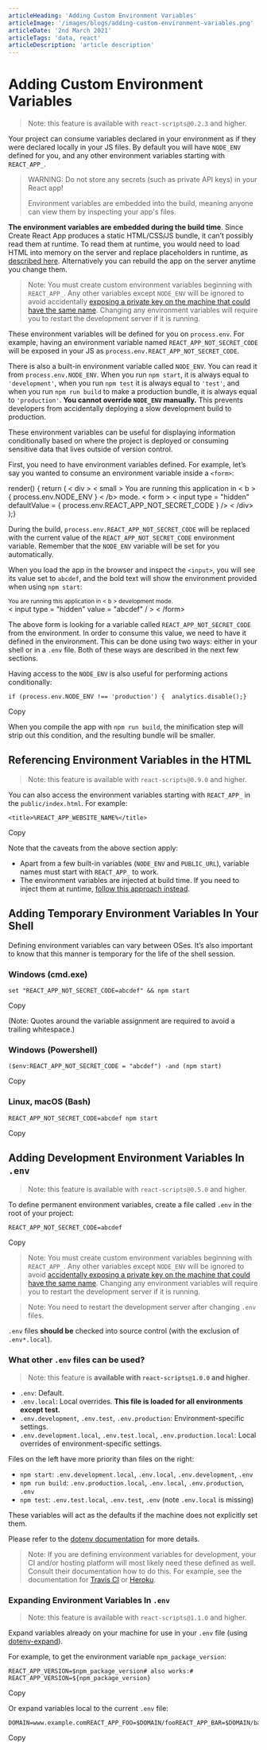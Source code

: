 ```yaml
---
articleHeading: 'Adding Custom Environment Variables'
articleImage: '/images/blogs/adding-custom-environment-variables.png'
articleDate: '2nd March 2021'
articleTags: 'data, react'
articleDescription: 'article description'
---
```


Adding Custom Environment Variables
===================================

> Note: this feature is available with `react-scripts@0.2.3` and higher.

Your project can consume variables declared in your environment as if they were declared locally in your JS files. By default you will have `NODE_ENV` defined for you, and any other environment variables starting with `REACT_APP_`.

> WARNING: Do not store any secrets (such as private API keys) in your React app!
> 
> Environment variables are embedded into the build, meaning anyone can view them by inspecting your app's files.

**The environment variables are embedded during the build time**. Since Create React App produces a static HTML/CSS/JS bundle, it can’t possibly read them at runtime. To read them at runtime, you would need to load HTML into memory on the server and replace placeholders in runtime, as [described here](/docs/title-and-meta-tags#injecting-data-from-the-server-into-the-page). Alternatively you can rebuild the app on the server anytime you change them.

> Note: You must create custom environment variables beginning with `REACT_APP_`. Any other variables except `NODE_ENV` will be ignored to avoid accidentally [exposing a private key on the machine that could have the same name](https://github.com/facebook/create-react-app/issues/865#issuecomment-252199527). Changing any environment variables will require you to restart the development server if it is running.

These environment variables will be defined for you on `process.env`. For example, having an environment variable named `REACT_APP_NOT_SECRET_CODE` will be exposed in your JS as `process.env.REACT_APP_NOT_SECRET_CODE`.

There is also a built-in environment variable called `NODE_ENV`. You can read it from `process.env.NODE_ENV`. When you run `npm start`, it is always equal to `'development'`, when you run `npm test` it is always equal to `'test'`, and when you run `npm run build` to make a production bundle, it is always equal to `'production'`. **You cannot override `NODE_ENV` manually.** This prevents developers from accidentally deploying a slow development build to production.

These environment variables can be useful for displaying information conditionally based on where the project is deployed or consuming sensitive data that lives outside of version control.

First, you need to have environment variables defined. For example, let’s say you wanted to consume an environment variable inside a `<form>`:

render() {
        return ( < div > < small > You are running this application in
                <
                b > {
                    process.env.NODE_ENV
                } < /b> mode.</small > < form > < input type = "hidden"
                defaultValue = {
                    process.env.REACT_APP_NOT_SECRET_CODE
                }
                />      </form > < /div>  );}

During the build, `process.env.REACT_APP_NOT_SECRET_CODE` will be replaced with the current value of the `REACT_APP_NOT_SECRET_CODE` environment variable. Remember that the `NODE_ENV` variable will be set for you automatically.

When you load the app in the browser and inspect the `<input>`, you will see its value set to `abcdef`, and the bold text will show the environment provided when using `npm start`:

<div>
   <small> You are running this application in < b > development </b> mode.</small> 
   <form>
   < input type = "hidden"
   value = "abcdef" / > < /form>
</div >


The above form is looking for a variable called `REACT_APP_NOT_SECRET_CODE` from the environment. In order to consume this value, we need to have it defined in the environment. This can be done using two ways: either in your shell or in a `.env` file. Both of these ways are described in the next few sections.

Having access to the `NODE_ENV` is also useful for performing actions conditionally:

    if (process.env.NODE_ENV !== 'production') {  analytics.disable();}

Copy

When you compile the app with `npm run build`, the minification step will strip out this condition, and the resulting bundle will be smaller.

Referencing Environment Variables in the HTML[​](#referencing-environment-variables-in-the-html "Direct link to heading")
-------------------------------------------------------------------------------------------------------------------------

> Note: this feature is available with `react-scripts@0.9.0` and higher.

You can also access the environment variables starting with `REACT_APP_` in the `public/index.html`. For example:

    <title>%REACT_APP_WEBSITE_NAME%</title>

Copy

Note that the caveats from the above section apply:

*   Apart from a few built-in variables (`NODE_ENV` and `PUBLIC_URL`), variable names must start with `REACT_APP_` to work.
*   The environment variables are injected at build time. If you need to inject them at runtime, [follow this approach instead](/docs/title-and-meta-tags#generating-dynamic-meta-tags-on-the-server).

Adding Temporary Environment Variables In Your Shell[​](#adding-temporary-environment-variables-in-your-shell "Direct link to heading")
---------------------------------------------------------------------------------------------------------------------------------------

Defining environment variables can vary between OSes. It’s also important to know that this manner is temporary for the life of the shell session.

### Windows (cmd.exe)[​](#windows-cmdexe "Direct link to heading")

    set "REACT_APP_NOT_SECRET_CODE=abcdef" && npm start

Copy

(Note: Quotes around the variable assignment are required to avoid a trailing whitespace.)

### Windows (Powershell)[​](#windows-powershell "Direct link to heading")

    ($env:REACT_APP_NOT_SECRET_CODE = "abcdef") -and (npm start)

Copy

### Linux, macOS (Bash)[​](#linux-macos-bash "Direct link to heading")

    REACT_APP_NOT_SECRET_CODE=abcdef npm start

Copy

Adding Development Environment Variables In `.env`[​](#adding-development-environment-variables-in-env "Direct link to heading")
--------------------------------------------------------------------------------------------------------------------------------

> Note: this feature is available with `react-scripts@0.5.0` and higher.

To define permanent environment variables, create a file called `.env` in the root of your project:

    REACT_APP_NOT_SECRET_CODE=abcdef

Copy

> Note: You must create custom environment variables beginning with `REACT_APP_`. Any other variables except `NODE_ENV` will be ignored to avoid [accidentally exposing a private key on the machine that could have the same name](https://github.com/facebook/create-react-app/issues/865#issuecomment-252199527). Changing any environment variables will require you to restart the development server if it is running.

> Note: You need to restart the development server after changing `.env` files.

`.env` files **should be** checked into source control (with the exclusion of `.env*.local`).

### What other `.env` files can be used?[​](#what-other-env-files-can-be-used "Direct link to heading")

> Note: this feature is **available with `react-scripts@1.0.0` and higher**.

*   `.env`: Default.
*   `.env.local`: Local overrides. **This file is loaded for all environments except test.**
*   `.env.development`, `.env.test`, `.env.production`: Environment-specific settings.
*   `.env.development.local`, `.env.test.local`, `.env.production.local`: Local overrides of environment-specific settings.

Files on the left have more priority than files on the right:

*   `npm start`: `.env.development.local`, `.env.local`, `.env.development`, `.env`
*   `npm run build`: `.env.production.local`, `.env.local`, `.env.production`, `.env`
*   `npm test`: `.env.test.local`, `.env.test`, `.env` (note `.env.local` is missing)

These variables will act as the defaults if the machine does not explicitly set them.

Please refer to the [dotenv documentation](https://github.com/motdotla/dotenv) for more details.

> Note: If you are defining environment variables for development, your CI and/or hosting platform will most likely need these defined as well. Consult their documentation how to do this. For example, see the documentation for [Travis CI](https://docs.travis-ci.com/user/environment-variables/) or [Heroku](https://devcenter.heroku.com/articles/config-vars).

### Expanding Environment Variables In `.env`[​](#expanding-environment-variables-in-env "Direct link to heading")

> Note: this feature is available with `react-scripts@1.1.0` and higher.

Expand variables already on your machine for use in your `.env` file (using [dotenv-expand](https://github.com/motdotla/dotenv-expand)).

For example, to get the environment variable `npm_package_version`:

    REACT_APP_VERSION=$npm_package_version# also works:# REACT_APP_VERSION=${npm_package_version}

Copy

Or expand variables local to the current `.env` file:

    DOMAIN=www.example.comREACT_APP_FOO=$DOMAIN/fooREACT_APP_BAR=$DOMAIN/bar

Copy